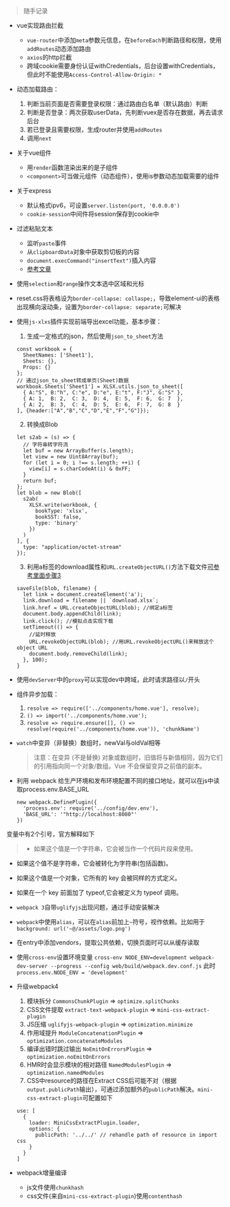 > 随手记录

* vue实现路由拦截
    * `vue-router`中添加`meta`参数元信息，在`beforeEach`判断路径和权限，使用`addRoutes`动态添加路由
    * `axios`的http拦截
    * 跨域cookie需要身份认证withCredentials，后台设置withCredentials，但此时不能使用`Access-Control-Allow-Origin: *`

* 动态加载路由：
    1. 判断当前页面是否需要登录权限：通过路由白名单（默认路由）判断
    2. 判断是否登录：两次获取userData，先判断vuex是否存在数据，再去请求后台
    3. 若已登录且需要权限，生成router并使用`addRoutes`
    4. 调用`next`

* 关于vue组件
    * 用`render`函数渲染出来的是子组件
    * `<component>`可当做元组件（动态组件），使用is参数动态加载需要的组件

* 关于express
    * 默认格式ipv6，可设置`server.listen(port, '0.0.0.0')`
    * `cookie-session`中间件将session保存到cookie中

* 过滤粘贴文本
    * 监听`paste`事件
    * 从`clipboardData`对象中获取剪切板的内容
    * `document.execCommand("insertText")`插入内容
    * [参考文章](http://www.zhangxinxu.com/wordpress/2016/01/contenteditable-plaintext-only/)

* 使用`selection`和`range`操作文本选中区域和光标

* reset.css将表格设为`border-collapse: collaspe;`，导致element-ui的表格出现横向滚动条，设置为`border-collapse: separate;`可解决

* 使用`js-xlxs`插件实现前端导出excel功能，基本步骤：
    1. 生成一定格式的json，然后使用`json_to_sheet`方法
    ```
    const workbook = {
      SheetNames: ['Sheet1'],
      Sheets: {},
      Props: {}
    };
    // 通过json_to_sheet转成单页(Sheet)数据
    workbook.Sheets['Sheet1'] = XLSX.utils.json_to_sheet([
      { A:"S", B:"h", C:"e", D:"e", E:"t", F:"J", G:"S" },
      { A: 1,  B: 2,  C: 3,  D: 4,  E: 5,  F: 6,  G: 7  },
      { A: 2,  B: 3,  C: 4,  D: 5,  E: 6,  F: 7,  G: 8  }
    ], {header:["A","B","C","D","E","F","G"]});
    ```

    2. 转换成Blob
    ```
    let s2ab = (s) => {
      // 字符串转字符流
      let buf = new ArrayBuffer(s.length);
      let view = new Uint8Array(buf);
      for (let i = 0; i !== s.length; ++i) {
        view[i] = s.charCodeAt(i) & 0xFF;
      }
      return buf;
    };
    let blob = new Blob([
      s2ab(
        XLSX.write(workbook, {
          bookType: 'xlsx',
          bookSST: false,
          type: 'binary'
        })
      )
    ], {
      type: "application/octet-stream"
    });
    ```

    3. 利用a标签的download属性和`URL.createObjectURL()`方法下载文件[可参考里面步骤3](https://blog.csdn.net/abczdefg/article/details/79769050)
    ```
    saveFile(blob, filename) {
      let link = document.createElement('a');
      link.download = filename || `download.xlsx`;
      link.href = URL.createObjectURL(blob); //绑定a标签
      document.body.appendChild(link);
      link.click(); //模拟点击实现下载
      setTimeout(() => {
        //延时释放
        URL.revokeObjectURL(blob); //用URL.revokeObjectURL()来释放这个object URL
        document.body.removeChild(link);
      }, 100);
    }
    ```

* 使用`devServer`中的`proxy`可以实现dev中跨域，此时请求路径以`/`开头

* 组件异步加载：
  1. `resolve => require(['../components/home.vue'], resolve);`
  2. `() => import('../components/home.vue');`
  3. `resolve => require.ensure([], () => resolve(require('../components/home.vue')), 'chunkName')`

* `watch`中变异（非替换）数组时，newVal与oldVal相等
  > 注意：在变异 (不是替换) 对象或数组时，旧值将与新值相同，因为它们的引用指向同一个对象/数组。Vue 不会保留变异之前值的副本。

* 利用 webpack 给生产环境和发布环境配置不同的接口地址，就可以在js中读取process.env.BASE_URL
  ```
  new webpack.DefinePlugin({
    'process.env': require('../config/dev.env'),
    'BASE_URL': '"http://localhost:8080"'
  })
  ```

变量中有2个引号，官方解释如下
>- 如果这个值是一个字符串，它会被当作一个代码片段来使用。
- 如果这个值不是字符串，它会被转化为字符串(包括函数)。
- 如果这个值是一个对象，它所有的 key 会被同样的方式定义。
- 如果在一个 key 前面加了 typeof,它会被定义为 typeof 调用。

- `webpack 3`自带`uglifyjs`出现问题，通过手动安装解决

* `webpack`中使用`alias`，可以在`alias`前加上`~`符号，视作依赖。比如用于`background: url('~@/assets/logo.png')`

* 在entry中添加vendors，提取公共依赖，切换页面时可以从缓存读取

* 使用`cross-env`设置环境变量
  `cross-env NODE_ENV=development webpack-dev-server --progress --config web/build/webpack.dev.conf.js`
  此时`process.env.NODE_ENV = 'development'`

* 升级webpack4
  1. 模块拆分 `CommonsChunkPlugin` => `optimize.splitChunks`
  2. CSS文件提取 `extract-text-webpack-plugin` => `mini-css-extract-plugin`
  3. JS压缩 `uglifyjs-webpack-plugin` => `optimization.minimize`
  4. 作用域提升 `ModuleConcatenationPlugin` => `optimization.concatenateModules`
  5. 编译出错时跳过输出 `NoEmitOnErrorsPlugin` => `optimization.noEmitOnErrors`
  6. HMR时会显示模块的相对路径 `NamedModulesPlugin` => `optimization.namedModules`
  7. CSS中resource的路径在Extract CSS后可能不对（根据`output.publicPath`输出），可通过添加额外的`publicPath`解决。`mini-css-extract-plugin`可配置如下
    ```
    use: [
      {
        loader: MiniCssExtractPlugin.loader,
        options: {
          publicPath: '../../' // rehandle path of resource in import css
        }
      }
    ]
    ```

* webpack增量编译
  - js文件使用`chunkhash`
  - css文件(来自`mini-css-extract-plugin`)使用`contenthash`
